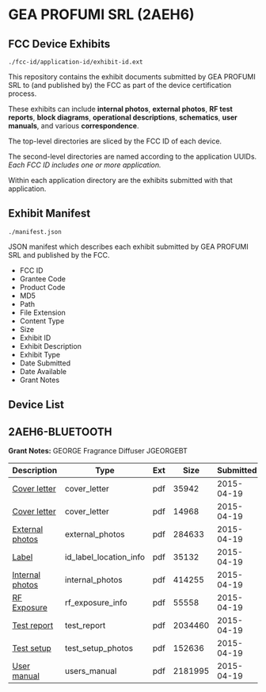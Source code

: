 # GEA PROFUMI SRL (2AEH6)
## FCC Device Exhibits

```
./fcc-id/application-id/exhibit-id.ext
```

This repository contains the exhibit documents submitted by GEA PROFUMI SRL to (and published by) the FCC as part of the device certification process.

These exhibits can include **internal photos**, **external photos**, **RF test reports**, **block diagrams**, **operational descriptions**, **schematics**, **user manuals**, and various **correspondence**.

The top-level directories are sliced by the FCC ID of each device.

The second-level directories are named according to the application UUIDs. *Each FCC ID includes one or more application.*

Within each application directory are the exhibits submitted with that application. 

## Exhibit Manifest

```
./manifest.json
```

JSON manifest which describes each exhibit submitted by GEA PROFUMI SRL and published by the FCC.

- FCC ID
- Grantee Code
- Product Code
- MD5
- Path
- File Extension
- Content Type
- Size
- Exhibit ID
- Exhibit Description
- Exhibit Type
- Date Submitted
- Date Available
- Grant Notes

## Device List
## 2AEH6-BLUETOOTH
**Grant Notes:** GEORGE Fragrance Diffuser JGEORGEBT

| Description | Type | Ext | Size | Submitted | Available |
| ----------- | ---- | --- | ---- | --------- | --------- |
| [Cover letter](2AEH6-BLUETOOTH/5c739366927f9f217df59bb0c4e2ecae/2589242.pdf) | cover_letter | pdf | 35942 | 2015-04-19 | 2015-04-19 |
| [Cover letter](2AEH6-BLUETOOTH/5c739366927f9f217df59bb0c4e2ecae/2589243.pdf) | cover_letter | pdf | 14968 | 2015-04-19 | 2015-04-19 |
| [External photos](2AEH6-BLUETOOTH/5c739366927f9f217df59bb0c4e2ecae/2589244.pdf) | external_photos | pdf | 284633 | 2015-04-19 | 2015-04-19 |
| [Label](2AEH6-BLUETOOTH/5c739366927f9f217df59bb0c4e2ecae/2589245.pdf) | id_label_location_info | pdf | 35132 | 2015-04-19 | 2015-04-19 |
| [Internal photos](2AEH6-BLUETOOTH/5c739366927f9f217df59bb0c4e2ecae/2589246.pdf) | internal_photos | pdf | 414255 | 2015-04-19 | 2015-04-19 |
| [RF Exposure](2AEH6-BLUETOOTH/5c739366927f9f217df59bb0c4e2ecae/2589248.pdf) | rf_exposure_info | pdf | 55558 | 2015-04-19 | 2015-04-19 |
| [Test report](2AEH6-BLUETOOTH/5c739366927f9f217df59bb0c4e2ecae/2589250.pdf) | test_report | pdf | 2034460 | 2015-04-19 | 2015-04-19 |
| [Test setup](2AEH6-BLUETOOTH/5c739366927f9f217df59bb0c4e2ecae/2589251.pdf) | test_setup_photos | pdf | 152636 | 2015-04-19 | 2015-04-19 |
| [User manual](2AEH6-BLUETOOTH/5c739366927f9f217df59bb0c4e2ecae/2589252.pdf) | users_manual | pdf | 2181995 | 2015-04-19 | 2015-04-19 |
